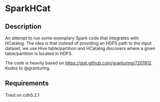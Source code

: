# SparkHCat

## Description

An attempt to run some exemplary Spark code that integrates with HCatalog. The idea is that instead of providing an HDFS path to the input dataset, we use Hive table/partition and HCatalog discovers where a given table/partition is located in HDFS.

The code is heavily based on https://gist.github.com/granturing/7201912. Kudos to @granturing.

## Requirements

Tried on cdh5.2.1
